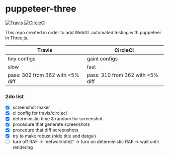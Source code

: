 # puppeteer-three
[![Travis](https://travis-ci.org/munrocket/puppeteer-three.svg?branch=master)](https://travis-ci.org/munrocket/puppeteer-three)
[![CircleCI](https://circleci.com/gh/munrocket/puppeteer-three.svg?style=svg)](https://circleci.com/gh/munrocket/puppeteer-three)

This repo created in order to add WebGL automated testing with puppeteer in Three.js.

|           Travis                        |               CircleCI                   |
|-----------------------------------------|------------------------------------------|
| tiny configs                            | gaint configs                            |
| slow                                    | fast                                     |
| pass: 302 from 362 with <5% diff        | pass: 310 from 362 with <5% diff         |

### 2do list
- [x] screenshot maker
- [x] ci config for travis/circleci
- [x] deterministic time & random for screenshot
- [x] procedure that generate screenshots
- [x] procedure that diff screenshots
- [x] try to make robust (hide title and datgui)
- [ ] turn off RAF -> 'networkidle2' -> turn on deterministic RAF -> wait until rendering